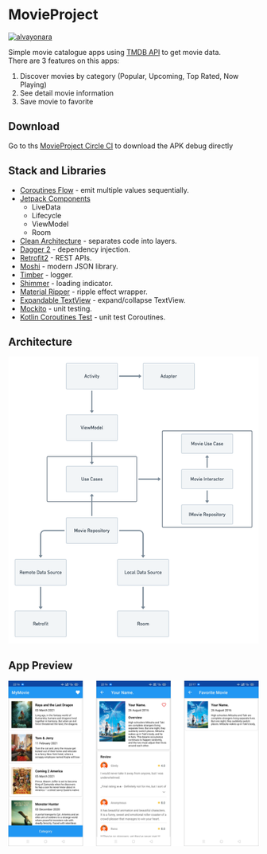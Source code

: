 # MovieProject
[![alvayonara](https://circleci.com/gh/alvayonara/MovieProject.svg?style=shield)](https://circleci.com/gh/alvayonara/MovieProject)

Simple movie catalogue apps using [TMDB API](https://developers.themoviedb.org) to get movie data.<br/>
There are 3 features on this apps:
1. Discover movies by category (Popular, Upcoming, Top Rated, Now Playing)
2. See detail movie information
3. Save movie to favorite

## Download

Go to ths [MovieProject Circle CI](https://circleci.com/gh/alvayonara/MovieProject) to download the APK debug directly

## Stack and Libraries

* [Coroutines Flow](https://developer.android.com/kotlin/flow/) - emit multiple values sequentially.
* [Jetpack Components](https://developer.android.com/jetpack/)
  - LiveData
  - Lifecycle
  - ViewModel
  - Room
* [Clean Architecture](https://blog.cleancoder.com/uncle-bob/2012/08/13/the-clean-architecture.html) - separates code into layers.
* [Dagger 2](https://github.com/google/dagger/) - dependency injection.
* [Retrofit2](https://github.com/square/retrofit/) - REST APIs.
* [Moshi](https://github.com/square/moshi/) - modern JSON library.
* [Timber](https://github.com/JakeWharton/timber/) - logger.
* [Shimmer](https://github.com/facebook/shimmer-android/) - loading indicator.
* [Material Ripper](https://github.com/balysv/material-ripple/) - ripple effect wrapper.
* [Expandable TextView](https://github.com/Manabu-GT/ExpandableTextView/) - expand/collapse TextView.
* [Mockito](https://github.com/mockito/mockito/) - unit testing.
* [Kotlin Coroutines Test](https://kotlin.github.io/kotlinx.coroutines/kotlinx-coroutines-test/) - unit test Coroutines.

## Architecture
<img src="https://github.com/alvayonara/MovieProject/blob/main/readme_files/app-structure.png" width="600"/>

## App Preview
<img src="https://github.com/alvayonara/MovieProject/blob/main/readme_files/app-preview.png" width="750"/>
